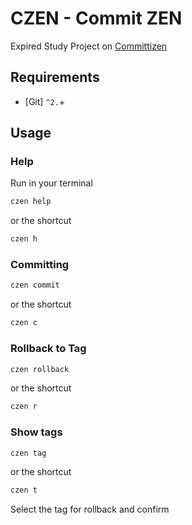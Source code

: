 # CZEN - Commit ZEN
Expired Study Project on [Committizen](https://github.com/commitizen-tools/commitizen)
## Requirements
- [Git] `^2.`+
## Usage
### Help
Run in your terminal

```bash
czen help
```

or the shortcut

```bash
czen h
```
### Committing

```bash
czen commit
```

or the shortcut

```bash
czen c
```

### Rollback to Tag

```bash
czen rollback
```

or the shortcut

```bash
czen r
```
### Show tags

```bash
czen tag
```

or the shortcut

```bash
czen t
```
Select the tag for rollback and confirm